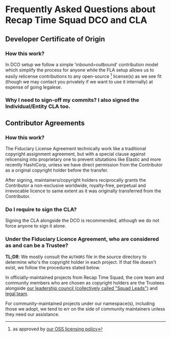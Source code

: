 # Frequently Asked Questions about Recap Time Squad DCO and CLA

## Developer Certificate of Origin

### How this work?

In DCO setup we follow a simple 'inbound=outbound' contribution model which simplify the process for anyone
while the FLA setup allows us to easily relicense contributions to any open-source [^1] license(s) as we see fit (though we may contact you privately if we want to use it internally)
at expense of going legalese.

[^1]: as approved by [our OSS licensing policy](../opensource/licensing-policy.md)

### Why I need to sign-off my commits? I also signed the Individual/Entity CLA too.

## Contributor Agreements

### How this work?

The Fiduciary License Agreement technically work like a traditional copyright assignment agreement, but with a special clause against
relicensing into proprietary one to prevent situtations like Elastic and more recently HashiCorp, unless we have direct permission from the Contributor as a original copyright holder before the transfer.

After signing, maintainers/copyright holders reciprocally grants the Contributor a non-exclusive worldwide, royalty-free, perpetual and irrevocable licence to same extent as it was originally transferred from the Contributor.

### Do I require to sign the CLA?

Signing the CLA alongside the DCO is recommended, although we do not force anyone to sign it alone.

### Under the Fiduciary Licence Agreement, who are considered as and can be a Trustee?

**TL;DR**: We mostly consult the `AUTHORS` file in the source directory to determine who's the copyright holder in each project. If that file doesn't exist, we follow the procedures stated below.

In officially-maintained projects from Recap Time Squad, the core team and community members who are chosen as copyright holders are the Trustees
alongside [our leadership council (collectively called "Squad Leads")][squad-leads] and [legal team][legal].

[squad-leads]: https://recaptime.eu.org/governance/teams/squad-leads
[legal]: https://recaptime.eu.org/governance/teams/legal

For community-maintained projects under our namespace(s), including those we adopt, we tend to err on the side of community maintainers unless they need our assistance.
